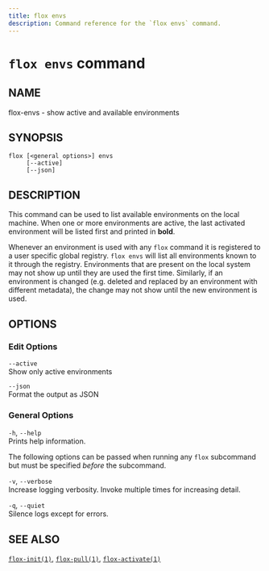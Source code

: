 ```yaml
---
title: flox envs
description: Command reference for the `flox envs` command.
---
```


# `flox envs` command

## NAME

flox-envs - show active and available environments

## SYNOPSIS

    flox [<general options>] envs
         [--active]
         [--json]

## DESCRIPTION

This command can be used to list available environments on the local
machine. When one or more environments are active, the last activated
environment will be listed first and printed in **bold**.

Whenever an environment is used with any `flox` command it is registered
to a user specific global registry. `flox envs` will list all
environments known to it through the registry. Environments that are
present on the local system may not show up until they are used the
first time. Similarly, if an environment is changed (e.g. deleted and
replaced by an environment with different metadata), the change may not
show until the new environment is used.

## OPTIONS

### Edit Options

`--active`  
Show only active environments

`--json`  
Format the output as JSON

### General Options

`-h`, `--help`  
Prints help information.

The following options can be passed when running any `flox` subcommand
but must be specified *before* the subcommand.

`-v`, `--verbose`  
Increase logging verbosity. Invoke multiple times for increasing detail.

`-q`, `--quiet`  
Silence logs except for errors.

## SEE ALSO

[`flox-init(1)`](./flox-init.md), [`flox-pull(1)`](./flox-pull.md),
[`flox-activate(1)`](./flox-activate.md)
